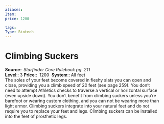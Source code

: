 ```yaml
---
aliases: 
Item:
price: 1200

tags: 
Type: Biotech
---
```


# Climbing Suckers

**Source**:: _Starfinder Core Rulebook pg. 211_  
**Level**:: 3
**Price**::  1200 
**System**:: All feet  
The soles of your feet become covered in fleshy slats you can open and close, providing you a climb speed of 20 feet (see page 259). You don’t need to attempt Athletics checks to traverse a vertical or horizontal surface (even upside down). You don’t benefit from climbing suckers unless you’re barefoot or wearing custom clothing, and you can not be wearing more than light armor. Climbing suckers integrate into your natural feet and do not require you to replace your feet and legs. Climbing suckers can be installed into the feet of prosthetic legs.
